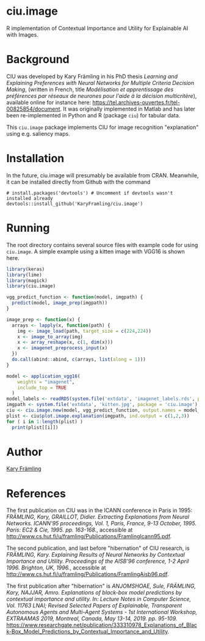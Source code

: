 # ciu.image
R implementation of Contextual Importance and Utility for Explainable AI with Images.

# Background

CIU was developed by Kary Främling in his PhD thesis *Learning and Explaining Preferences with Neural Networks for Multiple Criteria Decision Making*, (written in French, title *Modélisation et apprentissage des préférences par réseaux de neurones pour l'aide à la décision multicritère*), available online for instance here: https://tel.archives-ouvertes.fr/tel-00825854/document. It was originally implemented in Matlab and has later been re-implemented in Python and R (package `ciu`) for tabular data. 

This `ciu.image` package implements CIU for image recognition "explanation" using e.g. saliency maps. 


# Installation

In the future, ciu.image will presumably be available from CRAN. Meanwhile, it can be installed directly from Github with the command 

```
# install.packages('devtools') # Uncomment if devtools wasn't installed already
devtools::install_github('KaryFramling/ciu.image')
```

# Running

The root directory contains several source files with example code for using `ciu.image`. A simple example using a kitten image with VGG16 is shown here. 

``` r
library(keras)
library(lime)
library(magick)
library(ciu.image)

vgg_predict_function <- function(model, imgpath) {
  predict(model, image_prep(imgpath))
}

image_prep <- function(x) {
  arrays <- lapply(x, function(path) {
    img <- image_load(path, target_size = c(224,224))
    x <- image_to_array(img)
    x <- array_reshape(x, c(1, dim(x)))
    x <- imagenet_preprocess_input(x)
  })
  do.call(abind::abind, c(arrays, list(along = 1)))
}

model <- application_vgg16(
    weights = "imagenet",
    include_top = TRUE
  )
model_labels <- readRDS(system.file('extdata', 'imagenet_labels.rds', package='ciu.image'))
imgpath <- system.file('extdata', 'kitten.jpg', package = 'ciu.image')
ciu <- ciu.image.new(model, vgg_predict_function, output.names = model_labels)
plist <- ciu$plot.image.explanation(imgpath, ind.output = c(1,2,3))
for ( i in 1:length(plist) )
  print(plist[[i]])

```

# Author

[Kary Främling](http://github.com/KaryFramling)

# References
The first publication on CIU was in the ICANN conference in Paris in 1995: *FRÄMLING, Kary, GRAILLOT, Didier. Extracting Explanations from Neural Networks. ICANN'95 proceedings, Vol. 1, Paris, France, 9-13 October, 1995. Paris: EC2 & Cie, 1995. pp. 163-168.*, accessible at http://www.cs.hut.fi/u/framling/Publications/FramlingIcann95.pdf.

The second publication, and last before "hibernation" of CIU research, is *FRÄMLING, Kary. Explaining Results of Neural Networks by Contextual Importance and Utility. Proceedings of the AISB'96 conference, 1-2 April 1996. Brighton, UK, 1996.*, accessible at http://www.cs.hut.fi/u/framling/Publications/FramlingAisb96.pdf.

The first publication after "hibernation" is *ANJOMSHOAE, Sule, FRÄMLING, Kary, NAJJAR, Amro. Explanations of black-box model predictions by contextual importance and utility. In: Lecture Notes in Computer Science, Vol. 11763 LNAI; Revised Selected Papers of Explainable, Transparent Autonomous Agents and Multi-Agent Systems - 1st International Workshop, EXTRAAMAS 2019, Montreal, Canada, May 13-14, 2019. pp. 95-109.* https://www.researchgate.net/publication/333310978_Explanations_of_Black-Box_Model_Predictions_by_Contextual_Importance_and_Utility.




